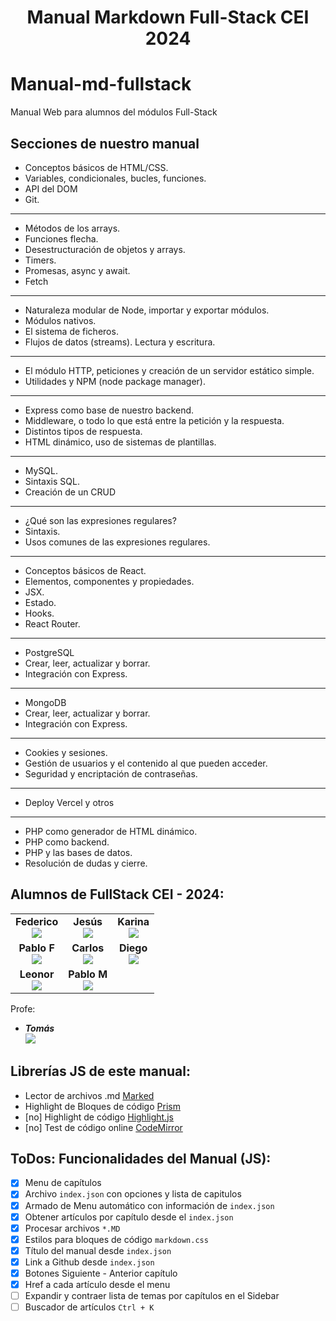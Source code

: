 <h1 align="center">Manual Markdown Full-Stack CEI 2024</h1>

# Manual-md-fullstack

Manual Web para alumnos del módulos Full-Stack

## Secciones de nuestro manual

-  Conceptos básicos de HTML/CSS.
-  Variables, condicionales, bucles, funciones.
-  API del DOM
-  Git.

---

-  Métodos de los arrays.
-  Funciones flecha.
-  Desestructuración de objetos y arrays.
-  Timers.
-  Promesas, async y await.
-  Fetch

---

-  Naturaleza modular de Node, importar y exportar módulos.
-  Módulos nativos.
-  El sistema de ficheros.
-  Flujos de datos (streams). Lectura y escritura.

---

-  El módulo HTTP, peticiones y creación de un servidor estático simple.
-  Utilidades y NPM (node package manager).

---

-  Express como base de nuestro backend.
-  Middleware, o todo lo que está entre la petición y la respuesta.
-  Distintos tipos de respuesta.
-  HTML dinámico, uso de sistemas de plantillas.

---

-  MySQL.
-  Sintaxis SQL.
-  Creación de un CRUD

---

-  ¿Qué son las expresiones regulares?
-  Sintaxis.
-  Usos comunes de las expresiones regulares.

---

-  Conceptos básicos de React.
-  Elementos, componentes y propiedades.
-  JSX.
-  Estado.
-  Hooks.
-  React Router.

---

-  PostgreSQL
-  Crear, leer, actualizar y borrar.
-  Integración con Express.

---

-  MongoDB
-  Crear, leer, actualizar y borrar.
-  Integración con Express.

---

-  Cookies y sesiones.
-  Gestión de usuarios y el contenido al que pueden acceder.
-  Seguridad y encriptación de contraseñas.

---

-  Deploy Vercel y otros

---

-  PHP como generador de HTML dinámico.
-  PHP como backend.
-  PHP y las bases de datos.
-  Resolución de dudas y cierre.

## Alumnos de FullStack CEI - 2024:

<table border="0" align="center">
 <tr align="center">
    <td>
<strong>Federico</strong> <br>
<a href="https://github.com/FedeCei" target="_blank"><img src="https://img.shields.io/badge/github-24292F?style=for-the-badge&logo=github&logoColor=blue" target="_blank"></a></td>
    <td>
<strong>Jesús</strong> <br>
<a href="https://github.com/jesusparfer27" target="_blank"><img src="https://img.shields.io/badge/github-24292F?style=for-the-badge&logo=github&logoColor=red" target="_blank"></a></td>
    <td>
<strong>Karina</strong> <br>
<a href="https://github.com/Karinahnatova" target="_blank"><img src="https://img.shields.io/badge/github-24292F?style=for-the-badge&logo=github&logoColor=darkgreen" target="_blank"></a></td>
 </tr>
 <tr align="center">
    <td><strong>Pablo F</strong> <br>
   <a href="https://github.com/" target="_blank"><img src="https://img.shields.io/badge/github-24292F?style=for-the-badge&logo=github&logoColor=green" target="_blank"></a></td>
    <td><strong>Carlos</strong> <br>
   <a href="https://github.com/CarlosVaquerCEI" target="_blank"><img src="https://img.shields.io/badge/github-24292F?style=for-the-badge&logo=github&logoColor=white" target="_blank"></a></td>
    <td><strong>Diego</strong> <br>
   <a href="https://github.com/sierrita2000" target="_blank"><img src="https://img.shields.io/badge/github-24292F?style=for-the-badge&logo=github&logoColor=orange" target="_blank"></a></td>
 </tr>
 <tr align="center">
    <td><strong>Leonor</strong> <br>
   <a href="https://github.com/LeonorSorianoCei" target="_blank"><img src="https://img.shields.io/badge/github-24292F?style=for-the-badge&logo=github&logoColor=purple" target="_blank"></a></td>
    <td><strong>Pablo M</strong> <br>
   <a href="https://github.com/PabloMocholi" target="_blank"><img src="https://img.shields.io/badge/github-24292F?style=for-the-badge&logo=github&logoColor=cyan" target="_blank"></a></td>
    <td>&nbsp;</td>
 </tr>
</table>

Profe:

-  **_Tomás_**  
   <a href="https://github.com/tomasCEI" target="_blank"> <img src="https://img.shields.io/badge/github-24292F?style=for-the-badge&logo=github&logoColor=yellow" target="_blank"></a>

## Librerías JS de este manual:

-  Lector de archivos .md [Marked](https://marked.js.org/)
-  Highlight de Bloques de código [Prism](https://prismjs.com/)
-  [no] Highlight de código [Highlight.js](https://highlightjs.org/)
-  [no] Test de código online [CodeMirror](https://codemirror.net/)

## ToDos: Funcionalidades del Manual (JS):

-  [x] Menu de capítulos
-  [x] Archivo `index.json` con opciones y lista de capitulos
-  [x] Armado de Menu automático con información de `index.json`
-  [x] Obtener artículos por capítulo desde el `index.json`
-  [x] Procesar archivos `*.MD`
-  [x] Estilos para bloques de código `markdown.css`
-  [x] Título del manual desde `index.json`
-  [x] Link a Github desde `index.json`
-  [x] Botones Siguiente - Anterior capítulo
-  [x] Href a cada artículo desde el menu
-  [ ] Expandir y contraer lista de temas por capítulos en el Sidebar
-  [ ] Buscador de artículos `Ctrl + K`

